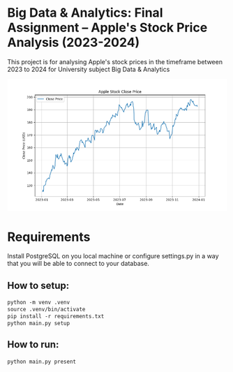 # Big Data & Analytics: Final Assignment – Apple's Stock Price Analysis (2023-2024)

This project is for analysing Apple's stock prices in the timeframe between 2023 to 2024 for University subject Big Data & Analytics

![Compiled figure example](./images/figure.png)

# Requirements
Install PostgreSQL on you local machine or configure settings.py in a way that you will be able to connect to your database.

## How to setup:
    python -m venv .venv
    source .venv/bin/activate
    pip install -r requirements.txt
    python main.py setup

## How to run:
    python main.py present
